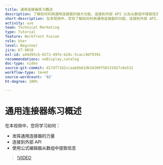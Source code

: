 ```yaml
---
title: 通用连接器练习概述
description: 了解如何利用通用连接器的强大功能、连接到外部 API 以及从数组中提取信息，一切尽在  [!DNL Adobe Workfront Fusion]。
short-description: 在本视频中，您将了解如何利用通用连接器的功能、连接到外部 API，以及如何使用公式编辑器从数组中提取信息。
activity: use
team: Technical Marketing
type: Tutorial
feature: Workfront Fusion
role: User
level: Beginner
jira: KT-9010
exl-id: a44d93cb-6572-497e-b24c-5cacc9d79391
recommendations: noDisplay,catalog
doc-type: video
source-git-commit: d17df7162ccaab6b62db34209f50131927c0a532
workflow-type: tm+mt
source-wordcount: '92'
ht-degree: 100%

---
```


# 通用连接器练习概述

在本视频中，您将学习如何：

* 发挥通用连接器的力量
* 连接到外部 API
* 使用公式编辑器从数组中提取信息

>[!VIDEO](https://video.tv.adobe.com/v/335269/?quality=12&learn=on&enablevpops)
